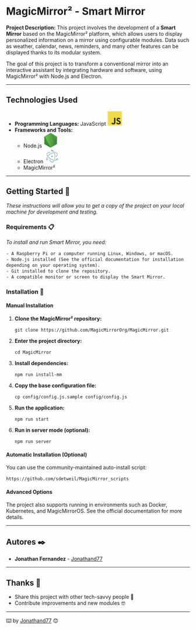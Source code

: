 # MagicMirror² - Smart Mirror

**Project Description:**
This project involves the development of a **Smart Mirror** based on the MagicMirror² platform, which allows users to display personalized information on a mirror using configurable modules. Data such as weather, calendar, news, reminders, and many other features can be displayed thanks to its modular system.

The goal of this project is to transform a conventional mirror into an interactive assistant by integrating hardware and software, using MagicMirror² with Node.js and Electron.

---

## Technologies Used

- **Programming Languages:** JavaScript <img src="https://raw.githubusercontent.com/devicons/devicon/master/icons/javascript/javascript-original.svg" alt="javascript" width="40" height="40"/>
- **Frameworks and Tools:**
  - Node.js <img src="https://raw.githubusercontent.com/devicons/devicon/master/icons/nodejs/nodejs-original.svg" alt="nodejs" width="40" height="40"/>
  - Electron <img src="https://raw.githubusercontent.com/devicons/devicon/master/icons/electron/electron-original.svg" alt="electron" width="40" height="40"/>
  - MagicMirror²

---

## Getting Started 🚀
_These instructions will allow you to get a copy of the project on your local machine for development and testing._

### Requirements 📋
_To install and run Smart Mirror, you need:_

```
- A Raspberry Pi or a computer running Linux, Windows, or macOS.
- Node.js installed (See the official documentation for installation depending on your operating system).
- Git installed to clone the repository.
- A compatible monitor or screen to display the Smart Mirror.
```

### Installation 🔧

#### Manual Installation

1. **Clone the MagicMirror² repository:**
   ```
   git clone https://github.com/MagicMirrorOrg/MagicMirror.git
   ```

2. **Enter the project directory:**
   ```
   cd MagicMirror
   ```

3. **Install dependencies:**
   ```
   npm run install-mm
   ```

4. **Copy the base configuration file:**
   ```
   cp config/config.js.sample config/config.js
   ```

5. **Run the application:**
   ```
   npm run start
   ```
   
6. **Run in server mode (optional):**
   ```
   npm run server
   ```

#### Automatic Installation (Optional)
You can use the community-maintained auto-install script:

```
https://github.com/sdetweil/MagicMirror_scripts
```

#### Advanced Options
The project also supports running in environments such as Docker, Kubernetes, and MagicMirrorOS. See the official documentation for more details.

---

## Autores ✒️

* **Jonathan Fernandez** - [Jonathand77](https://github.com/Jonathand77)

---

## Thanks 🎁

* Share this project with other tech-savvy people 📢
* Contribute improvements and new modules 🤓

---

⌨️ by [Jonathand77](https://github.com/Jonathand77) 😊

